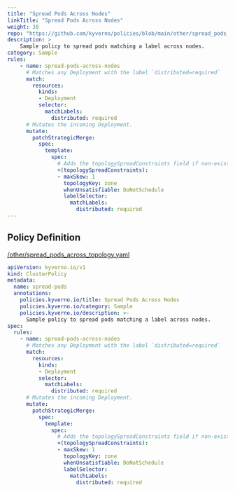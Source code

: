 ```yaml
---
title: "Spread Pods Across Nodes"
linkTitle: "Spread Pods Across Nodes"
weight: 30
repo: "https://github.com/kyverno/policies/blob/main/other/spread_pods_across_topology.yaml"
description: >
    Sample policy to spread pods matching a label across nodes.
category: Sample
rules:
    - name: spread-pods-across-nodes
      # Matches any Deployment with the label `distributed=required`
      match:
        resources:
          kinds:
          - Deployment
          selector:
            matchLabels:
              distributed: required
      # Mutates the incoming Deployment.
      mutate:
        patchStrategicMerge:
          spec:
            template:
              spec:
                # Adds the topologySpreadConstraints field if non-existent in the request.
                +(topologySpreadConstraints):
                - maxSkew: 1
                  topologyKey: zone
                  whenUnsatisfiable: DoNotSchedule
                  labelSelector:
                    matchLabels:
                      distributed: required
---
```


## Policy Definition
<a href="https://github.com/kyverno/policies/raw/main//other/spread_pods_across_topology.yaml" target="-blank">/other/spread_pods_across_topology.yaml</a>

```yaml
apiVersion: kyverno.io/v1
kind: ClusterPolicy
metadata:
  name: spread-pods
  annotations:
    policies.kyverno.io/title: Spread Pods Across Nodes 
    policies.kyverno.io/category: Sample
    policies.kyverno.io/description: >-
      Sample policy to spread pods matching a label across nodes.
spec:
  rules:
    - name: spread-pods-across-nodes
      # Matches any Deployment with the label `distributed=required`
      match:
        resources:
          kinds:
          - Deployment
          selector:
            matchLabels:
              distributed: required
      # Mutates the incoming Deployment.
      mutate:
        patchStrategicMerge:
          spec:
            template:
              spec:
                # Adds the topologySpreadConstraints field if non-existent in the request.
                +(topologySpreadConstraints):
                - maxSkew: 1
                  topologyKey: zone
                  whenUnsatisfiable: DoNotSchedule
                  labelSelector:
                    matchLabels:
                      distributed: required
```
